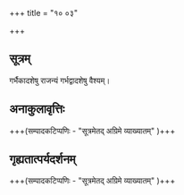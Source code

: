 +++
title = "१० ०३"

+++
## सूत्रम्
गर्भैकादशेषु राजन्यं गर्भद्वादशेषु वैश्यम्।

## अनाकुलावृत्तिः
+++(सम्पादकटिप्पणिः - "सूत्रमेतद् अग्रिमे व्याख्यातम्" )+++

## गृह्यतात्पर्यदर्शनम्
+++(सम्पादकटिप्पणिः - "सूत्रमेतद् अग्रिमे व्याख्यातम्" )+++
